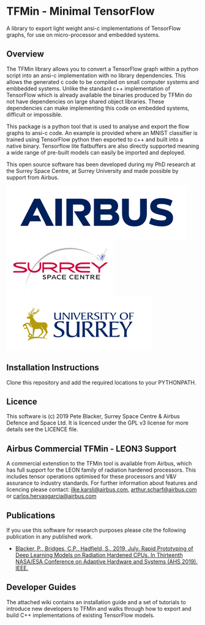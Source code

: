 # TFMin - Minimal TensorFlow

A library to export light weight ansi-c implementations of TensorFlow graphs, for use on
micro-processor and embedded systems.

## Overview

The TFMin library allows you to convert a TensorFlow graph within a python script into an ansi-c
implementation with no library dependencies. This allows the generated c code
to be compiled on small computer systems and embbedded systems. Unlike the standard c++
implementation of TensorFlow which is already available the binaries produced by TFMin
do not have dependencies on large shared object libraries. These dependencies can make 
implementing this code on embedded systems, difficult or impossible.

This package is a python tool that is used to analyse and export
the flow graphs to ansi-c code. An example is provided where an MNIST classifier
is trained using TensorFlow python then exported to c++ and built into a native binary.
Tensorflow lite flatbuffers are also directly supported meaning a wide range of pre-built
models can easily be imported and deployed.

This open source software has been developed during my PhD research at the Surrey Space 
Centre, at Surrey University and made possible by support from Airbus.

![](logos/airbus-ds-logo.png)
![](logos/ssc-logo.png)
![](logos/university-of-surrey-logo.png)

## Installation Instructions

Clone this repository and add the required locations to your PYTHONPATH.

## Licence

This software is (c) 2019 Pete Blacker, Surrey Space Centre & Airbus Defence and Space Ltd. It is licenced under the GPL v3 license for more details see the LICENCE file.

## Airbus Commercial TFMin - LEON3 Support

A commercial extenstion to the TFMin tool is available from Airbus, which has full support for
the LEON family of radiation hardened processors. This includes tensor operations  optimised 
for these processors and V&V assurance to industry standards. For further information about 
features and licencing please contact: ilke.karsli@airbus.com, arthur.scharf@airbus.com or carlos.hervasgarcia@airbus.com

## Publications

If you use this software for research purposes please cite the following publication in any
published work.

* [Blacker, P., Bridges, C.P., Hadfield, S., 2019, July. Rapid Prototyping of Deep Learning Models on
Radiation Hardened CPUs. In Thirteenth NASA/ESA Conference on Adaptive Hardware and
Systems (AHS 2019). IEEE.](http://epubs.surrey.ac.uk/852310/1/Rapid%20Prototyping%20of%20Deep%20Learning%20Models%20on%20Radiation%20Hardened%20CPUs.pdf)

## Developer Guides

The attached wiki contains an installation guide and a set of tutorials to introduce 
new developers to TFMin and walks through how to export and build C++ implementations
of existing TensorFlow models.
